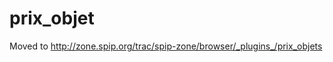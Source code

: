 prix_objet
===============
Moved to http://zone.spip.org/trac/spip-zone/browser/_plugins_/prix_objets
